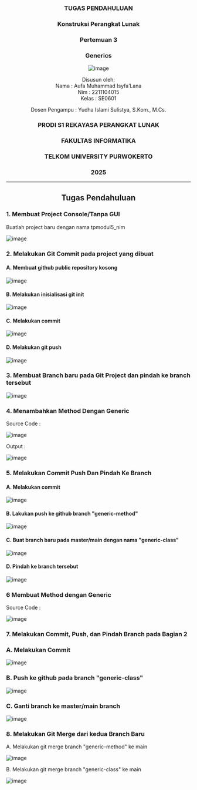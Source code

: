 <div align="center">

### TUGAS PENDAHULUAN

### Konstruksi Perangkat Lunak

### Pertemuan 3
### Generics

![image](https://github.com/user-attachments/assets/2948daec-1e7a-4765-8f23-df638a387c87)

Disusun oleh:  
Nama : Aufa Muhammad Isyfa’Lana  
Nim : 2211104015  
Kelas : SE0601

Dosen Pengampu : 
Yudha Islami Sulistya, S.Kom., M.Cs. 

### PRODI S1 REKAYASA PERANGKAT LUNAK  
### FAKULTAS INFORMATIKA  
### TELKOM UNIVERSITY PURWOKERTO  
### 2025

</div>

---
<div align="center">

## Tugas Pendahuluan

</div>

### 1.  Membuat Project Console/Tanpa GUI
Buatlah project baru dengan nama tpmodul5_nim

![image](https://github.com/user-attachments/assets/7be3878f-dbb0-4383-8683-88aa3d881d06)

### 2. Melakukan Git Commit pada project yang dibuat 
#### A. Membuat github public repository kosong

![image](https://github.com/user-attachments/assets/7dbba8f8-410c-4e56-9d9a-ba0f57bbdbb7)

#### B. Melakukan inisialisasi git init

![image](https://github.com/user-attachments/assets/27634baa-c1b7-4afb-a481-936f0e47d3d5)


#### C. Melakukan commit

![image](https://github.com/user-attachments/assets/00617ca9-f884-4eed-9428-98e2c96bba08)


#### D. Melakukan git push 

![image](https://github.com/user-attachments/assets/4802b250-32c2-477c-abdb-c6e62a4b84c4)


### 3. Membuat Branch baru pada Git Project dan pindah ke branch tersebut

![image](https://github.com/user-attachments/assets/f69fb897-27f6-4aa6-a49a-a80c22d402d1)

### 4. Menambahkan Method Dengan Generic
Source Code :

![image](https://github.com/user-attachments/assets/892d968a-cb61-484b-98c1-e22b614523cd)

Output :

![image](https://github.com/user-attachments/assets/cb9927f6-fb8e-4bdc-b2d6-088b31242b9c)

### 5. Melakukan Commit Push Dan Pindah Ke Branch

#### A. Melakukan commit

![image](https://github.com/user-attachments/assets/2a5cc297-59ef-4ff1-8e27-6c7ff7b3d8f5)

#### B. Lakukan push ke github branch "generic-method"

![image](https://github.com/user-attachments/assets/12e2883a-0f3c-4848-8ba0-5af9bb247530)

#### C. Buat branch baru pada master/main dengan nama "generic-class"

![image](https://github.com/user-attachments/assets/0f523856-47ae-4a21-b2e4-3b072b5d9dec)


#### D. Pindah ke branch tersebut

![image](https://github.com/user-attachments/assets/d477ce2e-2c9e-4f5f-aec4-0389daaf4aa9)

### 6 Membuat Method dengan Generic 

Source Code :

![image](https://github.com/user-attachments/assets/bddb17b8-b0e3-4252-b184-347d1bb61c35)

### 7. Melakukan Commit, Push, dan Pindah Branch pada Bagian 2

### A. Melakukan Commit 

![image](https://github.com/user-attachments/assets/76cf951d-63e9-45f8-ad26-2401d0cd6224)

### B. Push ke github pada branch "generic-class"

![image](https://github.com/user-attachments/assets/61d1cf4f-3c85-4c3c-b50e-2705459ec5d8)

### C. Ganti branch ke master/main branch

![image](https://github.com/user-attachments/assets/6afa97b6-2acd-4588-8621-81d77cabc2a0)

### 8. Melakukan Git Merge dari kedua Branch Baru

A. Melakukan git merge branch "generic-method" ke main

![image](https://github.com/user-attachments/assets/b387b76c-dfa4-4afd-98e0-86080597d259)

B. Melakukan git merge branch "generic-class" ke main

![image](https://github.com/user-attachments/assets/7728806b-53b0-4062-9bb0-3684fc831115)





